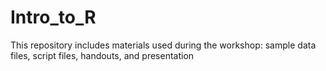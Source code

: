 # Intro_to_R

This repository includes materials used during the workshop: sample data files, script files, handouts, and presentation
